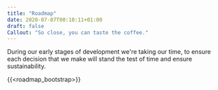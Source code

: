 ```yaml
---
title: "Roadmap"
date: 2020-07-07T00:10:11+01:00
draft: false
Callout: "So close, you can taste the coffee."
---
```


During our early stages of development we're taking our time, to ensure each decision that
we make will stand the test of time and ensure sustainability.

{{<roadmap_bootstrap>}}
